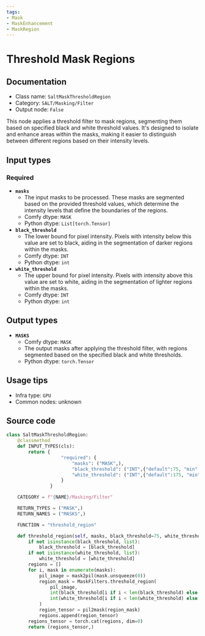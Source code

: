 ```yaml
---
tags:
- Mask
- MaskEnhancement
- MaskRegion
---
```


# Threshold Mask Regions
## Documentation
- Class name: `SaltMaskThresholdRegion`
- Category: `SALT/Masking/Filter`
- Output node: `False`

This node applies a threshold filter to mask regions, segmenting them based on specified black and white threshold values. It's designed to isolate and enhance areas within the masks, making it easier to distinguish between different regions based on their intensity levels.
## Input types
### Required
- **`masks`**
    - The input masks to be processed. These masks are segmented based on the provided threshold values, which determine the intensity levels that define the boundaries of the regions.
    - Comfy dtype: `MASK`
    - Python dtype: `List[torch.Tensor]`
- **`black_threshold`**
    - The lower bound for pixel intensity. Pixels with intensity below this value are set to black, aiding in the segmentation of darker regions within the masks.
    - Comfy dtype: `INT`
    - Python dtype: `int`
- **`white_threshold`**
    - The upper bound for pixel intensity. Pixels with intensity above this value are set to white, aiding in the segmentation of lighter regions within the masks.
    - Comfy dtype: `INT`
    - Python dtype: `int`
## Output types
- **`MASKS`**
    - Comfy dtype: `MASK`
    - The output masks after applying the threshold filter, with regions segmented based on the specified black and white thresholds.
    - Python dtype: `torch.Tensor`
## Usage tips
- Infra type: `GPU`
- Common nodes: unknown


## Source code
```python
class SaltMaskThresholdRegion:
    @classmethod
    def INPUT_TYPES(cls):
        return {
                    "required": {
                        "masks": ("MASK",),
                        "black_threshold": ("INT",{"default":75, "min":0, "max": 255, "step": 1}),
                        "white_threshold": ("INT",{"default":175, "min":0, "max": 255, "step": 1}),
                    }
                }

    CATEGORY = f"{NAME}/Masking/Filter"

    RETURN_TYPES = ("MASK",)
    RETURN_NAMES = ("MASKS",)

    FUNCTION = "threshold_region"

    def threshold_region(self, masks, black_threshold=75, white_threshold=255):
        if not isinstance(black_threshold, list):
            black_threshold = [black_threshold]
        if not isinstance(white_threshold, list):
            white_threshold = [white_threshold]
        regions = []
        for i, mask in enumerate(masks):
            pil_image = mask2pil(mask.unsqueeze(0))
            region_mask = MaskFilters.threshold_region(
                pil_image, 
                int(black_threshold[i if i < len(black_threshold) else -1]), 
                int(white_threshold[i if i < len(white_threshold) else -1])
            )
            region_tensor = pil2mask(region_mask)
            regions.append(region_tensor)
        regions_tensor = torch.cat(regions, dim=0)
        return (regions_tensor,)

```
